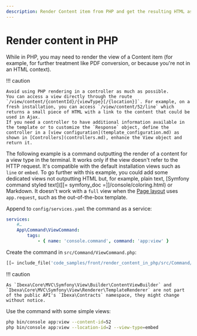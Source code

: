 ```yaml
---
description: Render Content item from PHP and get the resulting HTML as a string.
---
```


# Render content in PHP

While in PHP, you may need to render the view of a Content item (for example, for further treatment like PDF conversion, or because you're not in an HTML context).

!!! caution

    Avoid using PHP rendering in a controller as much as possible.
    You can access a view directly through the route `/view/content/{contentId}/{viewType}[/{location}]`. For example, on a fresh installation, you can access `/view/content/52/line` which returns a small piece of HTML with a link to the content that could be used in Ajax.
    If you need a controller to have additional information available in the template or to customize the `Response` object, define the controller in a [view configuration](template_configuration.md) as shown in [Controllers](controllers.md), enhance the View object and return it.

The following example is a command outputting the render of a content for a view type in the terminal.
It works only if the view doesn't refer to the HTTP request.
It's compatible with the default installation views such as `line` or `embed`.
To go further with this example, you could add some dedicated views not outputting HTML but, for example, plain text, [Symfony command styled text]([[= symfony_doc =]]/console/coloring.html) or Markdown.
It doesn't work with a `full` view when the [Page layout](template_configuration.md#page-layout) uses `app.request`, such as the out-of-the-box template.

Append to `config/services.yaml` the command as a service:

```yaml
services:
    #…
    App\Command\ViewCommand:
        tags:
            - { name: 'console.command', command: 'app:view' }
```

Create the command in `src/Command/ViewCommand.php`:

```php hl_lines="57-61"
[[= include_file('code_samples/front/render_content_in_php/src/Command/ViewCommand.php') =]]
```

!!! caution

    As `Ibexa\Core\MVC\Symfony\View\Builder\ContentViewBuilder` and `Ibexa\Core\MVC\Symfony\View\Renderer\TemplateRenderer` are not part of the public API's `Ibexa\Contracts` namespace, they might change without notice.

Use the command with some simple views:

```bash
php bin/console app:view --content-id=52
php bin/console app:view --location-id=2 --view-type=embed
```
